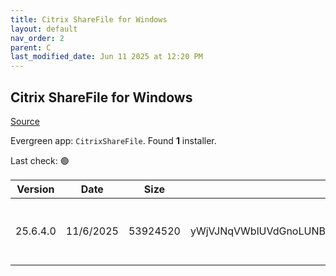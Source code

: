 ```yaml
---
title: Citrix ShareFile for Windows
layout: default
nav_order: 2
parent: C
last_modified_date: Jun 11 2025 at 12:20 PM
---
```


## Citrix ShareFile for Windows

[Source](https://www.citrix.com/downloads/sharefile/clients-and-plug-ins/citrix-files-for-windows.html)

Evergreen app: `CitrixShareFile`. Found **1** installer.

Last check: 🟢

| Version  | Date      | Size     | Hash                                                     | URI                                                                                                                                                  |
| -------- | --------- | -------- | -------------------------------------------------------- | ---------------------------------------------------------------------------------------------------------------------------------------------------- |
| 25.6.4.0 | 11/6/2025 | 53924520 | yWjVJNqVWblUVdGnoLUNBBjAu9K+m1KfhbvNjYOvAp+FeW9lDWSVVQ== | [https://www.sf-cdn.net/downloads/cfwin/ShareFileForWindows-v25.6.4.0.exe](https://www.sf-cdn.net/downloads/cfwin/ShareFileForWindows-v25.6.4.0.exe) |
